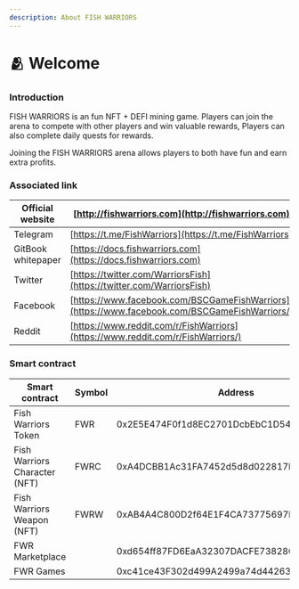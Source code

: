 ```yaml
---
description: About FISH WARRIORS
---
```


# 🫂 Welcome

### &#x20; Introduction

FISH WARRIORS is an fun NFT + DEFI mining game. Players can join the arena to compete with other players and win valuable rewards, Players can also complete daily quests for rewards.&#x20;

Joining the FISH WARRIORS arena allows players to both have fun and earn extra profits.



### Associated link

| Official website   | [http://fishwarriors.com](http://fishwarriors.com)                                            |   |   |
| ------------------ | --------------------------------------------------------------------------------------------- | - | - |
| Telegram           | [https://t.me/FishWarriors](https://t.me/FishWarriors)                                        |   |   |
| GitBook whitepaper | [https://docs.fishwarriors.com](https://docs.fishwarriors.com)                                |   |   |
| ​Twitter           | [https://twitter.com/WarriorsFish](https://twitter.com/WarriorsFish)                          |   |   |
| Facebook           | [https://www.facebook.com/BSCGameFishWarriors](https://www.facebook.com/BSCGameFishWarriors/) |   |   |
| Reddit             | [https://www.reddit.com/r/FishWarriors](https://www.reddit.com/r/FishWarriors/)               |   |   |



### Smart contract&#x20;

| Smart contract                | Symbol | Address                                    |
| ----------------------------- | ------ | ------------------------------------------ |
| Fish Warriors Token           | FWR    | 0x2E5E474F0f1d8EC2701DcbEbC1D54B84B73ec28F |
| Fish Warriors Character (NFT) | FWRC   | 0xA4DCBB1Ac31FA7452d5d8d022817b85eA7a283F9 |
| Fish Warriors Weapon (NFT)    | FWRW   | 0xAB4A4C800D2f64E1F4CA73775697F6675b54d8ff |
| FWR Marketplace               |        | 0xd654ff87FD6EaA32307DACFE73828056Bcb86f6E |
| FWR Games                     |        | 0xc41ce43F302d499A2499a74d44263c2165dA6B4F |

###
